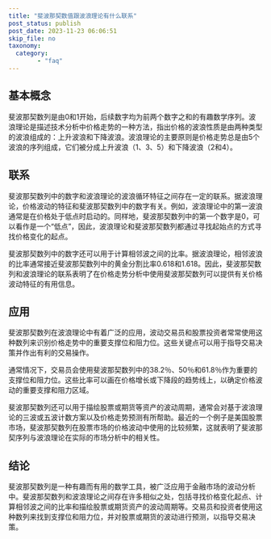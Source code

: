 ```yaml
---
title: "斐波那契数值跟波浪理论有什么联系"
post_status: publish
post_date: 2023-11-23 06:06:51
skip_file: no
taxonomy:
  category:
        - "faq"
---
```


## 基本概念

斐波那契数列是由0和1开始，后续数字均为前两个数字之和的有趣数学序列。波浪理论是描述技术分析中价格走势的一种方法，指出价格的波浪性质是由两种类型的波浪组成的：上升波浪和下降波浪。波浪理论的主要原则是价格走势总是由5个波浪的序列组成，它们被分成上升波浪（1、3、5）和下降波浪（2和4）。

## 联系

斐波那契数列中的数字和波浪理论的波浪循环特征之间存在一定的联系。据波浪理论，价格波动的特征和斐波那契数列中的数字有关。例如，波浪理论中的第一波浪通常是在价格处于低点时启动的。同样地，斐波那契数列中的第一个数字是0，可以看作是一个“低点”，因此，波浪理论和斐波那契数列都通过寻找起始点的方式寻找价格变化的起点。

斐波那契数列中的数字还可以用于计算相邻波之间的比率。据波浪理论，相邻波浪的比率通常接近斐波那契数列中的黄金分割比率0.618和1.618。因此，斐波那契数列和波浪理论的联系表明了在价格走势分析中使用斐波那契数列可以提供有关价格波动特征的有用信息。

## 应用

斐波那契数列在波浪理论中有着广泛的应用，波动交易员和股票投资者常常使用这种数列来识别价格走势中的重要支撑位和阻力位。这些关键点可以用于指导交易决策并作出有利的交易操作。

通常情况下，交易员会使用斐波那契数列中的38.2％、50％和61.8％作为重要的支撑位和阻力位。这些比率可以画在价格增长或下降段的趋势线上，以确定价格波动的重要支撑和阻力区域。

斐波那契数列还可以用于描绘股票或期货等资产的波动周期，通常会对基于波浪理论的三波或五波计数方案以及价格走势预测有所帮助。最近的一个例子是美国股票市场，斐波那契数列在股票市场的价格波动中使用的比较频繁，这就表明了斐波那契序列与波浪理论在实际的市场分析中的相关性。

## 结论

斐波那契数列是一种有趣而有用的数学工具，被广泛应用于金融市场的波动分析中。斐波那契数列和波浪理论之间存在许多相似之处，包括寻找价格变化起点、计算相邻波之间的比率和描绘股票或期货资产的波动周期等。交易员和投资者使用这种数列来找到支撑位和阻力位，并对股票或期货的波动进行预测，以指导交易决策。
